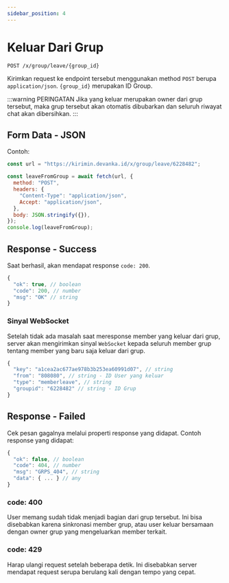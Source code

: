```yaml
---
sidebar_position: 4
---
```


# Keluar Dari Grup

```text title='HTTP(S)'
POST /x/group/leave/{group_id}
```

Kirimkan request ke endpoint tersebut menggunakan method `POST` berupa `application/json`. `{group_id}` merupakan ID Group.

:::warning PERINGATAN
Jika yang keluar merupakan owner dari grup tersebut, maka grup tersebut akan otomatis dibubarkan dan seluruh riwayat chat akan dibersihkan.
:::

## Form Data - JSON

Contoh:

```javascript
const url = "https://kirimin.devanka.id/x/group/leave/6228482";

const leaveFromGroup = await fetch(url, {
  method: "POST",
  headers: {
    "Content-Type": "application/json",
    Accept: "application/json",
  },
  body: JSON.stringify({}),
});
console.log(leaveFromGroup);
```

## Response - Success

Saat berhasil, akan mendapat response `code: 200`.

```javascript
{
  "ok": true, // boolean
  "code": 200, // number
  "msg": "OK" // string
}
```

### Sinyal WebSocket

Setelah tidak ada masalah saat meresponse member yang keluar dari grup, server akan mengirimkan sinyal `WebSocket` kepada seluruh member grup tentang member yang baru saja keluar dari grup.

```javascript
{
  "key": "a1cea2ac677ae978b3b253ea60991d07", // string
  "from": "808080", // string - ID User yang keluar
  "type": "memberleave", // string
  "groupid": "6228482" // string - ID Grup
}
```

## Response - Failed

Cek pesan gagalnya melalui properti response yang didapat. Contoh response yang didapat:

```javascript
{
  "ok": false, // boolean
  "code": 404, // number
  "msg": "GRPS_404", // string
  "data": { ... } // any
}
```

### code: 400

User memang sudah tidak menjadi bagian dari grup tersebut. Ini bisa disebabkan karena sinkronasi member grup, atau user keluar bersamaan dengan owner grup yang mengeluarkan member terkait.

### code: 429

Harap ulangi request setelah beberapa detik. Ini disebabkan server mendapat request serupa berulang kali dengan tempo yang cepat.
